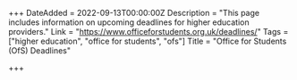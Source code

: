 +++
DateAdded = 2022-09-13T00:00:00Z
Description = "This page includes information on upcoming deadlines for higher education providers."
Link = "https://www.officeforstudents.org.uk/deadlines/"
Tags = ["higher education", "office for students", "ofs"]
Title = "Office for Students (OfS) Deadlines"

+++
